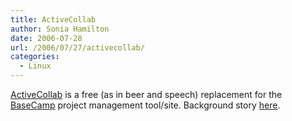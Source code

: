 ```yaml
---
title: ActiveCollab
author: Sonia Hamilton
date: 2006-07-28
url: /2006/07/27/activecollab/
categories:
  - Linux
---
```

[ActiveCollab][1] is a free (as in beer and speech) replacement for the [BaseCamp][2] project management tool/site. Background story [here][3].

 [1]: http://www.activecollab.com/
 [2]: http://www.basecamphq.com/
 [3]: http://www.techcrunch.com/2006/07/06/bascamp-faces-competition-in-free-alternative/
